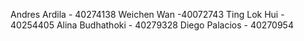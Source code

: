 Andres Ardila - 40274138
Weichen Wan -40072743
Ting Lok Hui - 40254405
Alina Budhathoki - 40279328
Diego Palacios - 40270954

